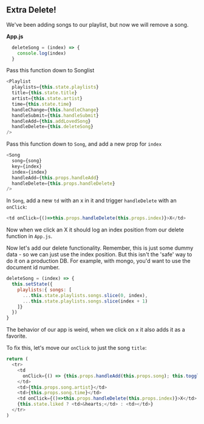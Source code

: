 <!--SEI1 6:14 -->

## Extra Delete!

We've been adding songs to our playlist, but now we will remove a song.

**App.js**

```js
  deleteSong = (index) => {
    console.log(index)
  }
```

Pass this function down to Songlist

```js
<Playlist
  playlists={this.state.playlists}
  title={this.state.title}
  artist={this.state.artist}
  time={this.state.time}
  handleChange={this.handleChange}
  handleSubmit={this.handleSubmit}
  handleAdd={this.addLovedSong}
  handleDelete={this.deleteSong}
/>
```

Pass this function down to `Song`, and add a new prop for `index`

```js
<Song
  song={song}
  key={index}
  index={index}
  handleAdd={this.props.handleAdd}
  handleDelete={this.props.handleDelete}
/>
```

<!--SEI1 6:17 -->

In `Song`, add a new `td` with an x in it and trigger `handleDelete` with an `onClick`:

```js
<td onClick={()=>this.props.handleDelete(this.props.index)}>X</td>
```

Now when we click an X it should log an index position from our delete function in `App.js`.

Now let's add our delete functionality. Remember, this is just some dummy data - so we can just use the index position. But this isn't the 'safe' way to do it on a production DB. For example, with mongo, you'd want to use the document id number.

```js
deleteSong = (index) => {
  this.setState({
    playlists:{ songs: [
      ...this.state.playlists.songs.slice(0, index),
      ...this.state.playlists.songs.slice(index + 1)
    ]}
  })
}
```

The behavior of our app is weird, when we click on x it also adds it as a favorite.

To fix this, let's move our `onClick` to just the song `title`:

```js
return (
  <tr>
    <td
      onClick={() => {this.props.handleAdd(this.props.song); this.toggleLiked()}}>{this.props.song.title}
    </td>
    <td>{this.props.song.artist}</td>
    <td>{this.props.song.time}</td>
    <td onClick={()=>this.props.handleDelete(this.props.index)}>X</td>
    {this.state.liked ? <td>&hearts;</td> : <td></td>}
  </tr>
)
```

<!--SEI1 6:35 -->
